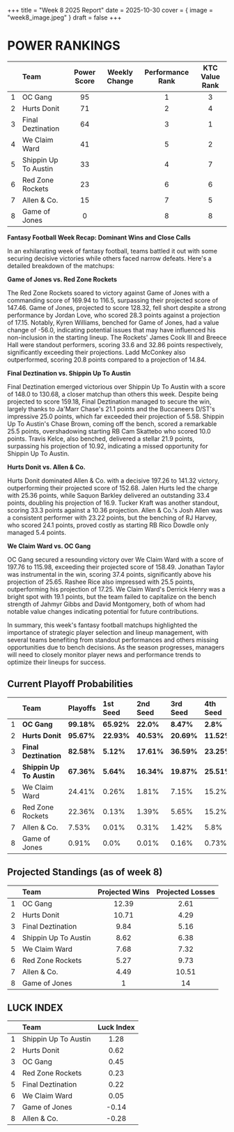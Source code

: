 +++
title = "Week 8 2025 Report"
date = 2025-10-30
cover = { image = "week8_image.jpeg" }
draft = false
+++

# POWER RANKINGS

|    | Team                 |  Power Score  |  Weekly Change  |  Performance Rank  |  KTC Value Rank  |
|:--:|:---------------------|:-------------:|:---------------:|:------------------:|:----------------:|
| 1  | OC Gang              |      95       |                 |         1          |        3         |
| 2  | Hurts Donit          |      71       |                 |         2          |        4         |
| 3  | Final Deztination    |      64       |                 |         3          |        1         |
| 4  | We Claim Ward        |      41       |                 |         5          |        2         |
| 5  | Shippin Up To Austin |      33       |                 |         4          |        7         |
| 6  | Red Zone  Rockets    |      23       |                 |         6          |        6         |
| 7  | Allen & Co.          |      15       |                 |         7          |        5         |
| 8  | Game of  Jones       |       0       |                 |         8          |        8         |

 **Fantasy Football Week Recap: Dominant Wins and Close Calls**

In an exhilarating week of fantasy football, teams battled it out with some securing decisive victories while others faced narrow defeats. Here's a detailed breakdown of the matchups:

**Game of Jones vs. Red Zone Rockets**

The Red Zone Rockets soared to victory against Game of Jones with a commanding score of 169.94 to 116.5, surpassing their projected score of 147.46. Game of Jones, projected to score 128.32, fell short despite a strong performance by Jordan Love, who scored 28.3 points against a projection of 17.15. Notably, Kyren Williams, benched for Game of Jones, had a value change of -56.0, indicating potential issues that may have influenced his non-inclusion in the starting lineup. The Rockets' James Cook III and Breece Hall were standout performers, scoring 33.6 and 32.86 points respectively, significantly exceeding their projections. Ladd McConkey also outperformed, scoring 20.8 points compared to a projection of 14.84.

**Final Deztination vs. Shippin Up To Austin**

Final Deztination emerged victorious over Shippin Up To Austin with a score of 148.0 to 130.68, a closer matchup than others this week. Despite being projected to score 159.18, Final Deztination managed to secure the win, largely thanks to Ja'Marr Chase's 21.1 points and the Buccaneers D/ST's impressive 25.0 points, which far exceeded their projection of 5.58. Shippin Up To Austin's Chase Brown, coming off the bench, scored a remarkable 25.5 points, overshadowing starting RB Cam Skattebo who scored 10.0 points. Travis Kelce, also benched, delivered a stellar 21.9 points, surpassing his projection of 10.92, indicating a missed opportunity for Shippin Up To Austin.

**Hurts Donit vs. Allen & Co.**

Hurts Donit dominated Allen & Co. with a decisive 197.26 to 141.32 victory, outperforming their projected score of 152.68. Jalen Hurts led the charge with 25.36 points, while Saquon Barkley delivered an outstanding 33.4 points, doubling his projection of 16.9. Tucker Kraft was another standout, scoring 33.3 points against a 10.36 projection. Allen & Co.'s Josh Allen was a consistent performer with 23.22 points, but the benching of RJ Harvey, who scored 24.1 points, proved costly as starting RB Rico Dowdle only managed 5.4 points.

**We Claim Ward vs. OC Gang**

OC Gang secured a resounding victory over We Claim Ward with a score of 197.76 to 115.98, exceeding their projected score of 158.49. Jonathan Taylor was instrumental in the win, scoring 37.4 points, significantly above his projection of 25.65. Rashee Rice also impressed with 25.5 points, outperforming his projection of 17.25. We Claim Ward's Derrick Henry was a bright spot with 19.1 points, but the team failed to capitalize on the bench strength of Jahmyr Gibbs and David Montgomery, both of whom had notable value changes indicating potential for future contributions.

In summary, this week's fantasy football matchups highlighted the importance of strategic player selection and lineup management, with several teams benefiting from standout performances and others missing opportunities due to bench decisions. As the season progresses, managers will need to closely monitor player news and performance trends to optimize their lineups for success.

## Current Playoff Probabilities
|    | Team                     | Playoffs   | 1st Seed   | 2nd Seed   | 3rd Seed   | 4th Seed   |
|:--:|:-------------------------|:-----------|:-----------|:-----------|:-----------|:-----------|
| 1  | **OC Gang**              | **99.18%** | **65.92%** | **22.0%**  | **8.47%**  | **2.8%**   |
| 2  | **Hurts Donit**          | **95.67%** | **22.93%** | **40.53%** | **20.69%** | **11.52%** |
| 3  | **Final Deztination**    | **82.58%** | **5.12%**  | **17.61%** | **36.59%** | **23.25%** |
| 4  | **Shippin Up To Austin** | **67.36%** | **5.64%**  | **16.34%** | **19.87%** | **25.51%** |
| 5  | We Claim Ward            | 24.41%     | 0.26%      | 1.81%      | 7.15%      | 15.2%      |
| 6  | Red Zone  Rockets        | 22.36%     | 0.13%      | 1.39%      | 5.65%      | 15.2%      |
| 7  | Allen & Co.              | 7.53%      | 0.01%      | 0.31%      | 1.42%      | 5.8%       |
| 8  | Game of  Jones           | 0.91%      | 0.0%       | 0.01%      | 0.16%      | 0.73%      |

## Projected Standings (as of week 8)
|    | Team                 |  Projected Wins  |  Projected Losses  |
|:--:|:---------------------|:----------------:|:------------------:|
| 1  | OC Gang              |      12.39       |        2.61        |
| 2  | Hurts Donit          |      10.71       |        4.29        |
| 3  | Final Deztination    |       9.84       |        5.16        |
| 4  | Shippin Up To Austin |       8.62       |        6.38        |
| 5  | We Claim Ward        |       7.68       |        7.32        |
| 6  | Red Zone  Rockets    |       5.27       |        9.73        |
| 7  | Allen & Co.          |       4.49       |       10.51        |
| 8  | Game of  Jones       |        1         |         14         |

## LUCK INDEX
|    | Team                 |  Luck Index  |
|:--:|:---------------------|:------------:|
| 1  | Shippin Up To Austin |     1.28     |
| 2  | Hurts Donit          |     0.62     |
| 3  | OC Gang              |     0.45     |
| 4  | Red Zone  Rockets    |     0.23     |
| 5  | Final Deztination    |     0.22     |
| 6  | We Claim Ward        |     0.05     |
| 7  | Game of  Jones       |    -0.14     |
| 8  | Allen & Co.          |    -0.28     |
